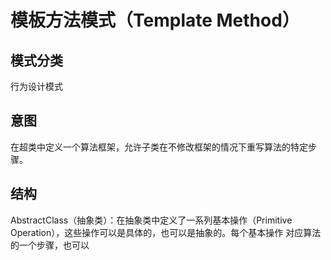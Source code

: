 # 模板方法模式（Template Method）

## 模式分类
行为设计模式

## 意图
在超类中定义一个算法框架，允许子类在不修改框架的情况下重写算法的特定步骤。

## 结构
AbstractClass（抽象类）：在抽象类中定义了一系列基本操作（Primitive Operation），这些操作可以是具体的，也可以是抽象的。每个基本操作
对应算法的一个步骤，也可以

